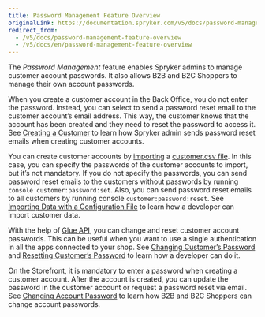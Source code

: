 ```yaml
---
title: Password Management Feature Overview
originalLink: https://documentation.spryker.com/v5/docs/password-management-feature-overview
redirect_from:
  - /v5/docs/password-management-feature-overview
  - /v5/docs/en/password-management-feature-overview
---
```


The *Password Management* feature enables Spryker admins to manage customer account passwords. It also allows B2B and B2C Shoppers to manage their own account passwords. 

When you create a customer account in the Back Office, you do not enter the password. Instead, you can select to send a password reset email to the customer account’s email address. This way, the customer knows that the account has been created and they need to reset the password to access it. See [Creating a Customer](https://documentation.spryker.com/docs/en/managing-customers#creating-a-customer) to learn how Spryker admin sends password reset emails when creating customer accounts.

You can create customer accounts by [importing](https://documentation.spryker.com/docs/en/importing-data-with-configuration-file#console-commands-to-run-import) a [customer.csv file](https://documentation.spryker.com/docs/en/file-details-customercsv). In this case, you can specify the passwords of the customer accounts to import, but it’s not mandatory. If you do not specify the passwords, you can send password reset emails to the customers without passwords by running `console customer:password:set`. Also, you can send password reset emails to all customers by running console `customer:password:reset`. See [Importing Data with a Configuration File](https://documentation.spryker.com/docs/en/importing-data-with-configuration-file#importing-data-with-a-configuration-file) to learn how a developer can import customer data.

With the help of [Glue API](https://documentation.spryker.com/docs/en/glue-rest-api), you can change and reset customer account passwords. This can be useful when you want to use a single authentication in all the apps connected to your shop. See [Changing Customer’s Password](https://documentation.spryker.com/docs/en/managing-customers-api#changing-customer-s-password) and [Resetting Customer’s Password](https://documentation.spryker.com/docs/en/managing-customers-api#resetting-customer-s-password) to learn how a developer can do it.

On the Storefront, it is mandatory to enter a password when creating a customer account. After the account is created, you can update the password in the customer account or request a password reset via email. See [Changing Account Password](https://documentation.spryker.com/docs/en/shop-guide-customer-profile#changing-customer-account-password) to learn how B2B and B2C Shoppers can change account passwords.
